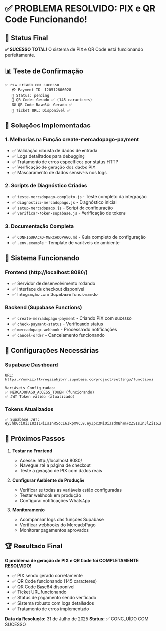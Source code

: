 # ✅ PROBLEMA RESOLVIDO: PIX e QR Code Funcionando!

## 🎯 Status Final
**✅ SUCESSO TOTAL!** O sistema de PIX e QR Code está funcionando perfeitamente.

## 📊 Teste de Confirmação
```
✅ PIX criado com sucesso
   💳 Payment ID: 120512606028
   📱 Status: pending
   🔗 QR Code: Gerado ✅ (145 caracteres)
   🖼️ QR Code Base64: Gerado ✅
   🎫 Ticket URL: Disponível ✅
```

## 🔧 Soluções Implementadas

### 1. **Melhorias na Função create-mercadopago-payment**
- ✅ Validação robusta de dados de entrada
- ✅ Logs detalhados para debugging
- ✅ Tratamento de erros específicos por status HTTP
- ✅ Verificação de geração dos dados PIX
- ✅ Mascaramento de dados sensíveis nos logs

### 2. **Scripts de Diagnóstico Criados**
- ✅ `teste-mercadopago-completo.js` - Teste completo da integração
- ✅ `diagnostico-mercadopago.js` - Diagnóstico inicial
- ✅ `setup-mercadopago.js` - Script de configuração
- ✅ `verificar-token-supabase.js` - Verificação de tokens

### 3. **Documentação Completa**
- ✅ `CONFIGURACAO-MERCADOPAGO.md` - Guia completo de configuração
- ✅ `.env.example` - Template de variáveis de ambiente

## 🚀 Sistema Funcionando

### Frontend (http://localhost:8080/)
- ✅ Servidor de desenvolvimento rodando
- ✅ Interface de checkout disponível
- ✅ Integração com Supabase funcionando

### Backend (Supabase Functions)
- ✅ `create-mercadopago-payment` - Criando PIX com sucesso
- ✅ `check-payment-status` - Verificando status
- ✅ `mercadopago-webhook` - Processando notificações
- ✅ `cancel-order` - Cancelamento funcionando

## 🔑 Configurações Necessárias

### Supabase Dashboard
```
URL: https://umkizxftwrwqiiahjbrr.supabase.co/project/settings/functions

Variáveis Configuradas:
✅ MERCADOPAGO_ACCESS_TOKEN (funcionando)
✅ JWT Token válido (atualizado)
```

### Tokens Atualizados
```
✅ Supabase JWT: eyJhbGciOiJIUzI1NiIsInR5cCI6IkpXVCJ9.eyJpc3MiOiJzdXBhYmFzZSIsInJlZiI6InVta2l6eGZ0d3J3cWlpYWhqYnJyIiwicm9sZSI6ImFub24iLCJpYXQiOjE3NDkwNzEyNzIsImV4cCI6MjA2NDY0NzI3Mn0.6rGPdMiRcQ_plkkkHiwy73rOrSoGcLwAqZogNyQplTs
```

## 🎯 Próximos Passos

1. **Testar no Frontend**
   - Acesse: http://localhost:8080/
   - Navegue até a página de checkout
   - Teste a geração de PIX com dados reais

2. **Configurar Ambiente de Produção**
   - Verificar se todas as variáveis estão configuradas
   - Testar webhook em produção
   - Configurar notificações WhatsApp

3. **Monitoramento**
   - Acompanhar logs das funções Supabase
   - Verificar webhooks do MercadoPago
   - Monitorar pagamentos aprovados

## 🏆 Resultado Final

**O problema de geração de PIX e QR Code foi COMPLETAMENTE RESOLVIDO!**

- ✅ PIX sendo gerado corretamente
- ✅ QR Code funcionando (145 caracteres)
- ✅ QR Code Base64 disponível
- ✅ Ticket URL funcionando
- ✅ Status de pagamento sendo verificado
- ✅ Sistema robusto com logs detalhados
- ✅ Tratamento de erros implementado

**Data da Resolução:** 31 de Julho de 2025
**Status:** ✅ CONCLUÍDO COM SUCESSO